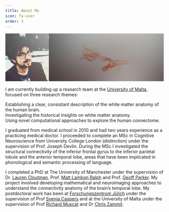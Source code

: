 ```yaml
---
title: About Me
icon: fa-user
order: 3
---
```


<a href="#" class="image featured"><img src="assets/images/pic10.jpg" alt="" /></a>

I am currently building up a research team at the [University of Malta](https://www.um.edu.mt/), focused on three 
research themes:

Establishing a clear, consistant description of the white matter anatomy of the human brain. <br />
Investigating the historical insights on white matter anatomy. <br />
Using novel computational approaches to explore the human connectome.

I graduated from medical school in 2010 and had two years experience as a practicing medical doctor. 
I proceeded to complete an MSc in Cognitive Neuroscience from University College London (distinction) 
under the supervision of Prof. Joseph Devlin. During the MSc I investigated the structural connectivity of 
the inferior frontal gyrus to the inferior parietal lobule and the anterior temporal lobe, areas that 
have been implicated in phonological and semantic processing of language. 

I completed a PhD at The University of Manchester under the supervision of Dr. [Lauren Cloutman](https://scholar.google.com/citations?user=QOjI9xsAAAAJ&hl=en&oi=ao), 
Prof. [Matt Lambon Ralph](https://scholar.google.com/citations?user=8LrzRnAAAAAJ&hl=en) and Prof. [Geoff Parker](https://scholar.google.com/citations?user=LA1hiv8AAAAJ&hl=en). My project involved developing mathematical and neuroimaging 
approaches to understand the connectivity anatomy of the brain’s temporal lobe. My postdoctoral work has been at 
[Forschungszentrum Jülich](http://www.fz-juelich.de/inm/inm-1/DE/Home/home_node.html;jsessionid=763CCE0A1FE5F891BA96313B93DA0221) under the supervision of Prof [Svenja Caspers](https://scholar.google.com/citations?user=qQehrP0AAAAJ&hl=en) and at the University of Malta under the
supervision of Prof [Richard Muscat](https://www.um.edu.mt/search/staff-search/?searchtext=Richard+Muscat) and Dr [Chris Zammit](https://www.um.edu.mt/profile/christianmzammit).
